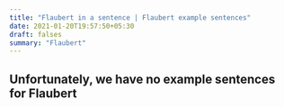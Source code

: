 ```yaml
---
title: "Flaubert in a sentence | Flaubert example sentences"
date: 2021-01-20T19:57:50+05:30
draft: falses
summary: "Flaubert"
---
```

## Unfortunately, we have no example sentences for Flaubert                 
